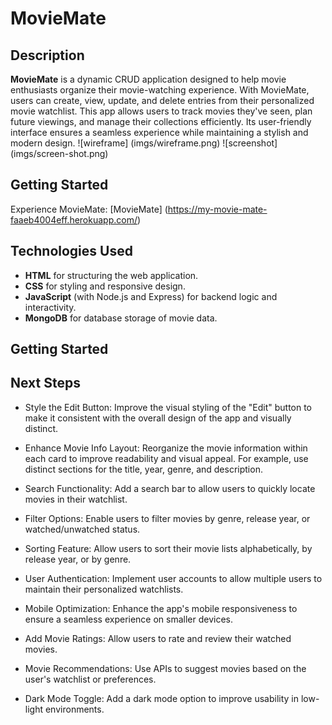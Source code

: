# MovieMate
## Description
**MovieMate** is a dynamic CRUD application designed to help movie enthusiasts organize their movie-watching experience. With MovieMate, users can create, view, update, and delete entries from their personalized movie watchlist. This app allows users to track movies they've seen, plan future viewings, and manage their collections efficiently. Its user-friendly interface ensures a seamless experience while maintaining a stylish and modern design.
![wireframe] (imgs/wireframe.png)
![screenshot] (imgs/screen-shot.png)

## Getting Started
Experience MovieMate: [MovieMate] (https://my-movie-mate-faaeb4004eff.herokuapp.com/)



## Technologies Used
* **HTML** for structuring the web application.
* **CSS** for styling and responsive design.
* **JavaScript** (with Node.js and Express) for backend logic and interactivity.
* **MongoDB** for database storage of movie data.

## Getting Started

## Next Steps

* Style the Edit Button: Improve the visual styling of the "Edit" button to make it consistent with the overall design of the app and visually distinct.

* Enhance Movie Info Layout: Reorganize the movie information within each card to improve readability and visual appeal. For example, use distinct sections for the title, year, genre, and description.

* Search Functionality: Add a search bar to allow users to quickly locate movies in their watchlist.

* Filter Options: Enable users to filter movies by genre, release year, or watched/unwatched status.

* Sorting Feature: Allow users to sort their movie lists alphabetically, by release year, or by genre.

* User Authentication: Implement user accounts to allow multiple users to maintain their personalized watchlists.

* Mobile Optimization: Enhance the app's mobile responsiveness to ensure a seamless experience on smaller devices.

* Add Movie Ratings: Allow users to rate and review their watched movies.

* Movie Recommendations: Use APIs to suggest movies based on the user's watchlist or preferences.

* Dark Mode Toggle: Add a dark mode option to improve usability in low-light environments.

